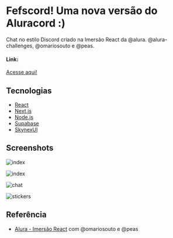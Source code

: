 
# Fefscord! Uma nova versão do Aluracord :)

Chat no estilo Discord criado na Imersão React da @alura. @alura-challenges, @omariosouto e @peas.

#### Link:
[Acesse aqui!](https://aluracord-fer.netlify.app/)
## Tecnologias

- [React](https://pt-br.reactjs.org/)
- [Next.js](https://nextjs.org/)
- [Node.js](https://nodejs.org/en/)
- [Supabase](https://supabase.com/)
- [SkynexUI](https://storybook.skynexui.dev/?path=/story/introduction--page)
## Screenshots

![index](https://i.imgur.com/451xuDm.png)

![index](https://i.imgur.com/QFRuiPB.png)

![chat](https://i.imgur.com/P00S2Dh.png)

![stickers](https://i.imgur.com/vjlbPqA.png)

## Referência

 - [Alura - Imersão React](https://github.com/alura-challenges/aluracord-matrix) com @omariosouto e @peas

 
